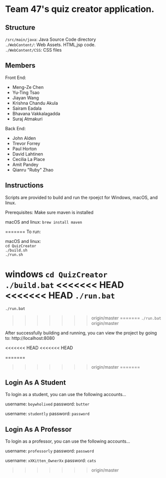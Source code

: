 # Team 47's quiz creator application.

## Structure
`/src/main/java`: Java Source Code directory  
`./WebContent/`: Web Assets. HTML,jsp code.  
`./WebContent/CSS`: CSS files

## Members

Front End:
 - Meng-Ze Chen
 - Yu-Ting Tsao
 - Jiayan Wang
 - Krishna Chandu Akula
 - Sairam Eadala
 - Bhavana Vakkalagadda
 - Suraj Atmakuri

Back End:
 - John Alden
 - Trevor Forrey
 - Paul Horton
 - David Lahtinen
 - Cecilia La Place
 - Amit Pandey
 - Qianru "Ruby" Zhao

## Instructions

Scripts are provided to build and run the rpoejct for Windows, macOS, and linux.

Prerequisites:
Make sure maven is installed

macOS and linux:
`brew install maven`

=======
To run:

macOS and linux:  
`cd QuizCreator`  
`./build.sh`  
`./run.sh`  

windows
`cd QuizCreator`  
`./build.bat`
<<<<<<< HEAD
<<<<<<< HEAD
`./run.bat`
=======

`./run.bat`  
>>>>>>> origin/master
=======
`./run.bat`
>>>>>>> origin/master

After successfully building and running, you can view the project by going to:
http://localhost:8080

<<<<<<< HEAD
<<<<<<< HEAD

=======
>>>>>>> origin/master
=======
## Login As A Student
To login as a student, you can use the following accounts...

username: `boywholived`
password: `butter`

username: `studently`
password: `password`

## Login As A Professor
To login as a professor, you can use the following accounts...

username: `professorly`
password: `password`

username: `xXKitten_OwnerXx`
password: `cats`
>>>>>>> origin/master
